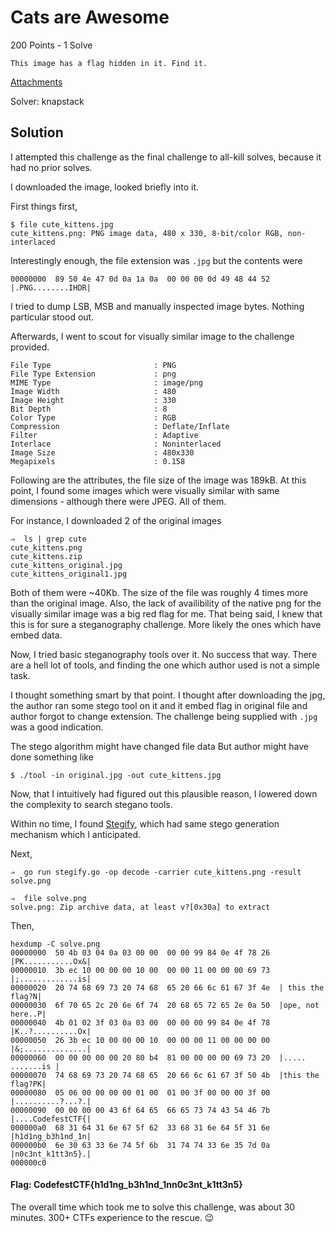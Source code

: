# Cats are Awesome

200 Points - 1 Solve

```
This image has a flag hidden in it. Find it.
```

[Attachments](https://drive.google.com/open?id=1YtdrhvXBQHs-Z-C6qWbPdCdN4YOoSmMo)

Solver: knapstack

## Solution

I attempted this challenge as the final challenge to all-kill solves, because it had no prior solves. 

I downloaded the image, looked briefly into it.

First things first,

```
$ file cute_kittens.jpg
cute_kittens.png: PNG image data, 480 x 330, 8-bit/color RGB, non-interlaced
```

Interestingly enough, the file extension was `.jpg` but the contents were 

```
00000000  89 50 4e 47 0d 0a 1a 0a  00 00 00 0d 49 48 44 52  |.PNG........IHDR|
````

I tried to dump LSB, MSB and manually inspected image bytes. Nothing particular stood out.

Afterwards, I went to scout for visually similar image to the challenge provided.

```
File Type                       : PNG
File Type Extension             : png
MIME Type                       : image/png
Image Width                     : 480
Image Height                    : 330
Bit Depth                       : 8
Color Type                      : RGB
Compression                     : Deflate/Inflate
Filter                          : Adaptive
Interlace                       : Noninterlaced
Image Size                      : 480x330
Megapixels                      : 0.158
```

Following are the attributes, the file size of the image was 189kB. At this point, I found some images which were visually similar with same dimensions - although there were JPEG. All of them.

For instance, I downloaded 2 of the original images


```
⇒  ls | grep cute
cute_kittens.png
cute_kittens.zip
cute_kittens_original.jpg
cute_kittens_original1.jpg
```


Both of them were ~40Kb. The size of the file was roughly 4 times more than the original image. Also, the lack of availibility of the native png for the visually similar image was a big red flag for me. That being said, I knew that this is for sure a steganography challenge. More likely the ones which have embed data.

Now, I tried basic steganography tools over it. No success that way. There are a hell lot of tools, and finding the one which author used is not a simple task. 

I thought something smart by that point. I thought after downloading the jpg, the author ran some stego tool on it and it embed flag in original file and author forgot to change extension. The challenge being supplied with `.jpg` was a good indication.

The stego algorithm might have changed file data
But author might have done something like

```
$ ./tool -in original.jpg -out cute_kittens.jpg
```

Now, that I intuitively had figured out this plausible reason, I lowered down the complexity to search stegano tools. 

Within no time, I found [Stegify](https://github.com/DimitarPetrov/stegify), which had same stego generation mechanism which I anticipated.

Next, 

```
⇒  go run stegify.go -op decode -carrier cute_kittens.png -result solve.png
```

```
⇒  file solve.png
solve.png: Zip archive data, at least v?[0x30a] to extract
```

Then,

```
hexdump -C solve.png
00000000  50 4b 03 04 0a 03 00 00  00 00 99 84 0e 4f 78 26  |PK...........Ox&|
00000010  3b ec 10 00 00 00 10 00  00 00 11 00 00 00 69 73  |;.............is|
00000020  20 74 68 69 73 20 74 68  65 20 66 6c 61 67 3f 4e  | this the flag?N|
00000030  6f 70 65 2c 20 6e 6f 74  20 68 65 72 65 2e 0a 50  |ope, not here..P|
00000040  4b 01 02 3f 03 0a 03 00  00 00 00 99 84 0e 4f 78  |K..?..........Ox|
00000050  26 3b ec 10 00 00 00 10  00 00 00 11 00 00 00 00  |&;..............|
00000060  00 00 00 00 00 20 80 b4  81 00 00 00 00 69 73 20  |..... .......is |
00000070  74 68 69 73 20 74 68 65  20 66 6c 61 67 3f 50 4b  |this the flag?PK|
00000080  05 06 00 00 00 00 01 00  01 00 3f 00 00 00 3f 00  |..........?...?.|
00000090  00 00 00 00 43 6f 64 65  66 65 73 74 43 54 46 7b  |....CodefestCTF{|
000000a0  68 31 64 31 6e 67 5f 62  33 68 31 6e 64 5f 31 6e  |h1d1ng_b3h1nd_1n|
000000b0  6e 30 63 33 6e 74 5f 6b  31 74 74 33 6e 35 7d 0a  |n0c3nt_k1tt3n5}.|
000000c0
```

#### Flag: CodefestCTF{h1d1ng_b3h1nd_1nn0c3nt_k1tt3n5}

The overall time which took me to solve this challenge, was about 30 minutes. 300+ CTFs experience to the rescue. 😉
